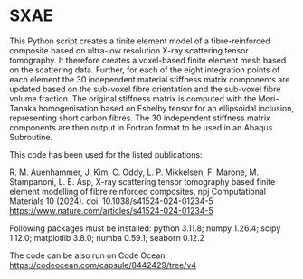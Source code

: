 # SXAE

This Python script creates a finite element model of a fibre-reinforced composite based on ultra-low resolution X-ray scattering tensor tomography. It therefore creates a voxel-based finite element mesh based on the scattering data. Further, for each of the eight integration points of each element the 30 independent material stiffness matrix components are updated based on the sub-voxel fibre orientation and the sub-voxel fibre volume fraction. The original stiffness matrix is computed with the Mori-Tanaka homogenisation based on Eshelby tensor for an ellipsoidal inclusion, representing short carbon fibres. The 30 independent stiffness matrix components are then output in Fortran format to be used in an Abaqus Subroutine.

This code has been used for the listed publications:

R. M. Auenhammer, J. Kim, C. Oddy, L. P. Mikkelsen, F. Marone, M. Stampanoni, L. E. Asp, X-ray scattering tensor tomography based finite element modelling of fibre reinforced composites, npj Computational Materials 10 (2024). doi: 10.1038/s41524-024-01234-5
https://www.nature.com/articles/s41524-024-01234-5

Following packages must be installed:
python 3.11.8; numpy 1.26.4; scipy 1.12.0; matplotlib 3.8.0; numba 0.59.1; seaborn 0.12.2

The code can be also run on Code Ocean:
https://codeocean.com/capsule/8442429/tree/v4

